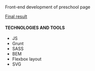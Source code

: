 <p>Front-end development of preschool page</p>
<a href="href="https://lastavenka.github.io/kidzmaster/build/index.min.html" target="_blank">Final result</a>

<h4>TECHNOLOGIES AND TOOLS</h4>
<ul>
  <li>JS</li>
  <li>Grunt</li>
  <li>SASS</li>
  <li>BEM</li>
  <li>Flexbox layout</li>
  <li>SVG</li>
</ul>
